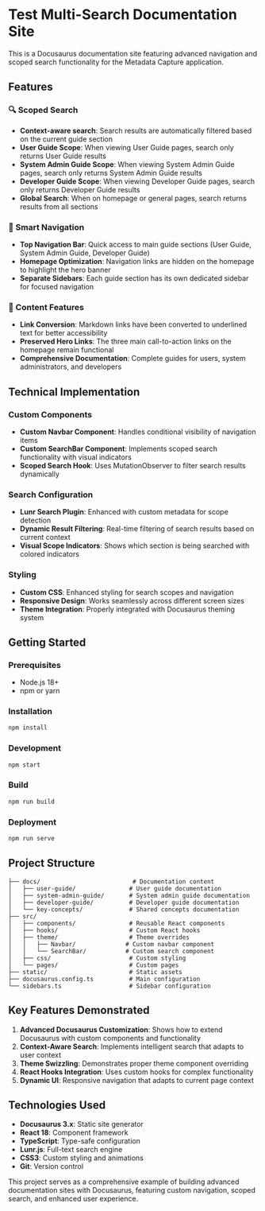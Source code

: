 # Test Multi-Search Documentation Site

This is a Docusaurus documentation site featuring advanced navigation and scoped search functionality for the Metadata Capture application.

## Features

### 🔍 Scoped Search
- **Context-aware search**: Search results are automatically filtered based on the current guide section
- **User Guide Scope**: When viewing User Guide pages, search only returns User Guide results
- **System Admin Guide Scope**: When viewing System Admin Guide pages, search only returns System Admin Guide results  
- **Developer Guide Scope**: When viewing Developer Guide pages, search only returns Developer Guide results
- **Global Search**: When on homepage or general pages, search returns results from all sections

### 🧭 Smart Navigation
- **Top Navigation Bar**: Quick access to main guide sections (User Guide, System Admin Guide, Developer Guide)
- **Homepage Optimization**: Navigation links are hidden on the homepage to highlight the hero banner
- **Separate Sidebars**: Each guide section has its own dedicated sidebar for focused navigation

### 📝 Content Features
- **Link Conversion**: Markdown links have been converted to underlined text for better accessibility
- **Preserved Hero Links**: The three main call-to-action links on the homepage remain functional
- **Comprehensive Documentation**: Complete guides for users, system administrators, and developers

## Technical Implementation

### Custom Components
- **Custom Navbar Component**: Handles conditional visibility of navigation items
- **Custom SearchBar Component**: Implements scoped search functionality with visual indicators
- **Scoped Search Hook**: Uses MutationObserver to filter search results dynamically

### Search Configuration
- **Lunr Search Plugin**: Enhanced with custom metadata for scope detection
- **Dynamic Result Filtering**: Real-time filtering of search results based on current context
- **Visual Scope Indicators**: Shows which section is being searched with colored indicators

### Styling
- **Custom CSS**: Enhanced styling for search scopes and navigation
- **Responsive Design**: Works seamlessly across different screen sizes
- **Theme Integration**: Properly integrated with Docusaurus theming system

## Getting Started

### Prerequisites
- Node.js 18+
- npm or yarn

### Installation
```bash
npm install
```

### Development
```bash
npm start
```

### Build
```bash
npm run build
```

### Deployment
```bash
npm run serve
```

## Project Structure

```
├── docs/                          # Documentation content
│   ├── user-guide/               # User guide documentation
│   ├── system-admin-guide/       # System admin guide documentation
│   ├── developer-guide/          # Developer guide documentation
│   └── key-concepts/             # Shared concepts documentation
├── src/
│   ├── components/               # Reusable React components
│   ├── hooks/                    # Custom React hooks
│   ├── theme/                    # Theme overrides
│   │   ├── Navbar/              # Custom navbar component
│   │   └── SearchBar/           # Custom search component
│   ├── css/                      # Custom styling
│   └── pages/                    # Custom pages
├── static/                       # Static assets
├── docusaurus.config.ts          # Main configuration
└── sidebars.ts                   # Sidebar configuration
```

## Key Features Demonstrated

1. **Advanced Docusaurus Customization**: Shows how to extend Docusaurus with custom components and functionality
2. **Context-Aware Search**: Implements intelligent search that adapts to user context
3. **Theme Swizzling**: Demonstrates proper theme component overriding
4. **React Hooks Integration**: Uses custom hooks for complex functionality
5. **Dynamic UI**: Responsive navigation that adapts to current page context

## Technologies Used

- **Docusaurus 3.x**: Static site generator
- **React 18**: Component framework
- **TypeScript**: Type-safe configuration
- **Lunr.js**: Full-text search engine
- **CSS3**: Custom styling and animations
- **Git**: Version control

This project serves as a comprehensive example of building advanced documentation sites with Docusaurus, featuring custom navigation, scoped search, and enhanced user experience.